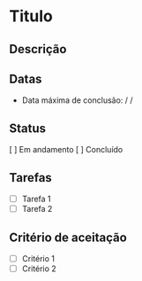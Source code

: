 # Titulo
<!-- [SUBSTITUA "Titulo" pelo seu título] -->
<!---Titulo claro e sucinto -->

## Descrição
<!---Descrição clara e limpa -->

## Datas
- Data máxima de conclusão: / /

## Status
[ ] Em andamento
[ ] Concluído

## Tarefas
<!---Descrição clara das tarefas -->
<!-- Adicione mais itens caso necessário -->
- [ ] Tarefa 1
- [ ] Tarefa 2

## Critério de aceitação
<!---Descrição clara dos critérios para aceitação -->
<!-- Adicione mais itens caso necessário -->
- [ ] Critério 1
- [ ] Critério 2
